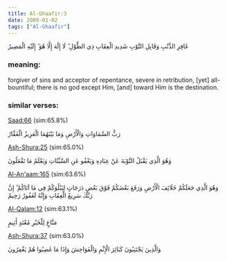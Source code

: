 ```yaml
---
title: Al-Ghaafir:3
date: 2009-01-02
tags: ["Al-Ghaafir"]
---
```

غَافِرِ الذَّنْبِ وَقَابِلِ التَّوْبِ شَدِيدِ الْعِقَابِ ذِي الطَّوْلِ ۖ لَا إِلَٰهَ إِلَّا هُوَ ۖ إِلَيْهِ الْمَصِيرُ
### meaning: 
forgiver of sins and acceptor of repentance, severe in retribution, [yet] all-bountiful; there is no god except Him, [and] toward Him is the destination.
### similar verses: 

[Saad:66](/38/66) (sim:65.8%)

رَبُّ السَّمَاوَاتِ وَالْأَرْضِ وَمَا بَيْنَهُمَا الْعَزِيزُ الْغَفَّارُ

[Ash-Shura:25](/42/25) (sim:65.0%)

وَهُوَ الَّذِي يَقْبَلُ التَّوْبَةَ عَنْ عِبَادِهِ وَيَعْفُو عَنِ السَّيِّئَاتِ وَيَعْلَمُ مَا تَفْعَلُونَ

[Al-An'aam:165](/6/165) (sim:63.6%)

وَهُوَ الَّذِي جَعَلَكُمْ خَلَائِفَ الْأَرْضِ وَرَفَعَ بَعْضَكُمْ فَوْقَ بَعْضٍ دَرَجَاتٍ لِيَبْلُوَكُمْ فِي مَا آتَاكُمْ ۗ إِنَّ رَبَّكَ سَرِيعُ الْعِقَابِ وَإِنَّهُ لَغَفُورٌ رَحِيمٌ

[Al-Qalam:12](/68/12) (sim:63.1%)

مَنَّاعٍ لِلْخَيْرِ مُعْتَدٍ أَثِيمٍ

[Ash-Shura:37](/42/37) (sim:63.0%)

وَالَّذِينَ يَجْتَنِبُونَ كَبَائِرَ الْإِثْمِ وَالْفَوَاحِشَ وَإِذَا مَا غَضِبُوا هُمْ يَغْفِرُونَ
